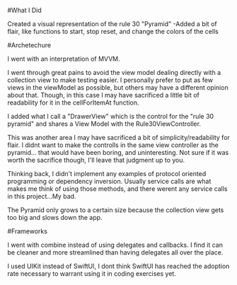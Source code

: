 #What I Did

Created a visual representation of the rule 30 "Pyramid"
    -Added a bit of flair, like functions to start, stop reset, and change the colors of the cells

#Archetechure

I went with an interpretation of MVVM.

I went through great pains to avoid the view model dealing directly with a collection view to make testing easier.  I personally prefer to put as few views in the viewModel as possible, but others may have a different opinion about that.  Though, in this case I may have sacrificed a little bit of readability for it in the cellForItemAt function.

I added what I call a "DrawerView" which is the control for the "rule 30 pyramid" and shares a View Model with the Rule30ViewController.
    
This was another area I may have sacrificed a bit of simplicity/readability for flair. I didnt want to make the controlls in the same view controller as the pyramid... that would have been boring, and uninteresting. Not sure if it was worth the sacrifice though, I'll leave that judgment up to you.

Thinking back, I didn't implement any examples of protocol oriented programming or dependency inversion.  Usually service calls are what makes me think of using those methods, and there werent any service calls in this project...My bad.

The Pyramid only grows to a certain size because the collection view gets too big and slows down the app.




#Frameworks

I went with combine instead of using delegates and callbacks. I find it can be cleaner and more streamlined than having delegates all over the place.

I used UIKit instead of SwiftUI, I dont think SwiftUI has reached the adoption rate necessary to warrant using it in coding exercises yet.







